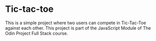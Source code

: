 # Tic-tac-toe

This is a simple project where two users can compete in Tic-Tac-Toe against each other. This project is part of the JavaScript Module of The Odin Project Full Stack course.